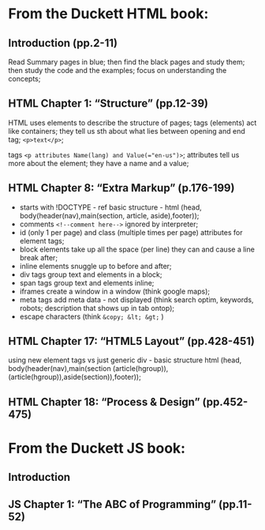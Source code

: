 # From the Duckett HTML book:

## Introduction (pp.2-11)
Read Summary pages in blue; then find the black pages and study them; then study the code and the examples; focus on understanding the concepts; 

## HTML Chapter 1: “Structure” (pp.12-39)
HTML uses elements to describe the structure of pages; tags (elements) act like containers; they tell us sth about what lies between opening and end tag; `<p>text</p>`;

tags `<p attributes Name(lang) and Value(="en-us")>`; attributes tell us more about the element; they have a name and a value;

## HTML Chapter 8: “Extra Markup” (p.176-199)
+ starts with !DOCTYPE - ref basic structure - html (head, body(header(nav),main(section, article, aside),footer));
+ comments `<!--comment here-->` ignored by interpreter;
+ id (only 1 per page) and class (multiple times per page) attributes for element tags;
+ block elements take up all the space (per line) they can and cause a line break after;
+ inline elements snuggle up to before and after;
+ div tags group text and elements in a block;
+ span tags group text and elements inline;
+ iframes create a window in a window (think google maps);
+ meta tags add meta data - not displayed (think search optim, keywords, robots; description that shows up in tab ontop);
+ escape characters (think `&copy; &lt; &gt;` )

## HTML Chapter 17: “HTML5 Layout” (pp.428-451)
using new element tags vs just generic div - basic structure
html (head, body(header(nav),main(section (article(hgroup)),(article(hgroup)),aside(section)),footer));

## HTML Chapter 18: “Process & Design” (pp.452-475)

# From the Duckett JS book:

## Introduction
## JS Chapter 1: “The ABC of Programming” (pp.11-52)